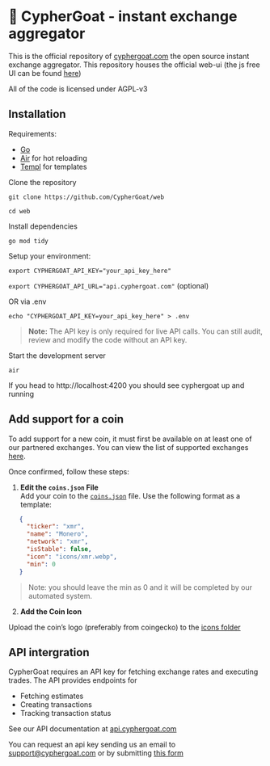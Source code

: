 # 🐐 CypherGoat - instant exchange aggregator

This is the official repository of [cyphergoat.com](https://cyphergoat.com) the open source instant exchange aggregator. This repository houses the official web-ui (the js free UI can be found [here](https://github.com/CypherGoat/nojs))

All of the code is licensed under AGPL-v3

## Installation
Requirements:
- [Go](https://go.dev)
- [Air](https://github.com/air-verse/air) for hot reloading
- [Templ](https://github.com/a-h/templ) for templates

Clone the repository

`git clone https://github.com/CypherGoat/web`

`cd web`

Install dependencies

`go mod tidy`

Setup your environment:

`export CYPHERGOAT_API_KEY="your_api_key_here"`

`export CYPHERGOAT_API_URL="api.cyphergoat.com"` (optional)

OR via .env

`echo "CYPHERGOAT_API_KEY=your_api_key_here" > .env`

> **Note:** The API key is only required for live API calls. You can still audit, review and modify the code without an API key.

Start the development server

`air`

If you head to http://localhost:4200 you should see cyphergoat up and running

## Add support for a coin
To add support for a new coin, it must first be available on at least one of our partnered exchanges. You can view the list of supported exchanges [here](https://cyphergoat.com/#our-partners).

Once confirmed, follow these steps:

1. **Edit the `coins.json` File**  
   Add your coin to the [`coins.json`](https://github.com/CypherGoat/web/blob/main/static/coins.json) file. Use the following format as a template:


```json
   {
     "ticker": "xmr",
     "name": "Monero",
     "network": "xmr",
     "isStable": false,
     "icon": "icons/xmr.webp",
     "min": 0
   }
```

> Note: you should leave the min as 0 and it will be completed by our automated system.

2. **Add the Coin Icon**

Upload the coin’s logo (preferably from coingecko) to the [icons folder](https://github.com/CypherGoat/web/tree/main/static/icons)

## API intergration
CypherGoat requires an API key for fetching exchange rates and executing trades. The API provides endpoints for
- Fetching estimates
- Creating transactions
- Tracking transaction status

See our API documentation at [api.cyphergoat.com](https://api.cyphergoat.com)

You can request an api key sending us an email to [support@cyphergoat.com](mailto:support@cyphergoat.com) or by submitting [this form](https://tally.so/r/mKGkOX)
